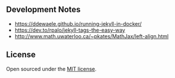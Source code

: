 ## Development Notes

- https://ddewaele.github.io/running-jekyll-in-docker/
- https://dev.to/rpalo/jekyll-tags-the-easy-way
- http://www.math.uwaterloo.ca/~pkates/MathJax/left-align.html

## License

Open sourced under the [MIT license](LICENSE.md).
